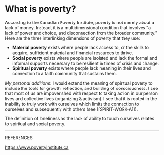 # What is poverty?

According to the Canadian Poverty Institute, poverty is not merely about a lack of money. Instead, it is a multidimensional condition that involves "a lack of power and choice, and disconnection from the broader community." Here are the three interlinking dimensions of poverty that they use: 

- **Material poverty** exists where people lack access to, or the skills to acquire, sufficient material and financial resources to thrive.
- **Social poverty** exists where people are isolated and lack the formal and informal supports necessary to be resilient in times of crisis and change.
- **Spiritual poverty** exists where people lack meaning in their lives and connection to a faith community that sustains them.

*My personal additions*: I would extend the meaning of spiritual poverty to include the tools for growth, reflection, and building of consciousness. I see that most of us are impoverished with respect to taking action in our person lives and collective lives (organizing & activism). I see that it is rooted in the inability to truly work with ourselves which limits the connection to ourselves and subsequently with others (see [[SPIRIT-WORK-A]]). 

The definition of loneliness as the lack of ability to touch ourselves relates to spiritual and social poverty. 
__________
REFERENCES

https://www.povertyinstitute.ca